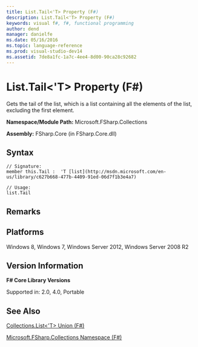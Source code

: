 ```yaml
---
title: List.Tail<'T> Property (F#)
description: List.Tail<'T> Property (F#)
keywords: visual f#, f#, functional programming
author: dend
manager: danielfe
ms.date: 05/16/2016
ms.topic: language-reference
ms.prod: visual-studio-dev14
ms.assetid: 7de8a1fc-1a7c-4ee4-8d00-90ca28c92682 
---
```


# List.Tail<'T> Property (F#)

Gets the tail of the list, which is a list containing all the elements of the list, excluding the first element.

**Namespace/Module Path:** Microsoft.FSharp.Collections

**Assembly:** FSharp.Core (in FSharp.Core.dll)


## Syntax

```
// Signature:
member this.Tail :  'T [list](http://msdn.microsoft.com/en-us/library/c627b668-477b-4409-91ed-06d7f1b3e4a7)

// Usage:
list.Tail
```

## Remarks

## Platforms
Windows 8, Windows 7, Windows Server 2012, Windows Server 2008 R2


## Version Information
**F# Core Library Versions**

Supported in: 2.0, 4.0, Portable




## See Also
[Collections.List&#60;'T&#62; Union &#40;F&#35;&#41;](Collections.List%5B%27T%5D-Union-%5BFSharp%5D.md)

[Microsoft.FSharp.Collections Namespace &#40;F&#35;&#41;](Microsoft.FSharp.Collections-Namespace-%5BFSharp%5D.md)

